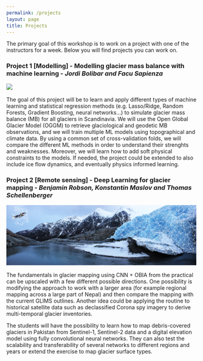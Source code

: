 ```yaml
---
permalink: /projects
layout: page
title: Projects
---
```


The primary goal of this workshop is to work on a project with one of the instructors for a week. Below you will find projects you can work on.

### Project 1 [Modelling] - Modelling glacier mass balance with machine learning - *Jordi Bolibar and Facu Sapienza*

<img src="https://github.com/Machine-Learning-in-Glaciology-Workshop/Machine-Learning-in-Glaciology-Workshop.github.io/raw/master/assets/imgs/glacier_AI_lq.png" width="400">

The goal of this project will be to learn and apply different types of machine learning and statistical regression methods (e.g. Lasso/Ridge, Random Forests, Gradient Boosting, neural networks...) to simulate glacier mass balance (MB) for all glaciers in Scandinavia. We will use the Open Global Glacier Model (OGGM) to retrieve glaciological and geodetic MB observations, and we will train multiple ML models using topographical and climate data. By using a common set of cross-validation folds, we will compare the different ML methods in order to understand their strenghts and weaknesses. Moreover, we will learn how to add soft physical constraints to the models. If needed, the project could be extended to also include ice flow dynamics, and eventually physics informed learning. 

### Project 2 [Remote sensing] - Deep Learning for glacier mapping - *Benjamin Robson, Konstantin Maslov and Thomas Schellenberger* 

<img src="https://github.com/Machine-Learning-in-Glaciology-Workshop/Machine-Learning-in-Glaciology-Workshop.github.io/raw/master/assets/imgs/engabreen_VI_sentinel-1_white-mesh_2000x632.jpg" width="500">

<!-- <img src="https://github.com/Machine-Learning-in-Glaciology-Workshop/Machine-Learning-in-Glaciology-Workshop.github.io/blob/master/assets/imgs/engabreen_VI_sentinel-1_white-mesh_2000x632.jpg" width="800"> -->

The fundamentals in glacier mapping using CNN + OBIA from the practical can be upscaled with a few different possible directions. One possibility is modifying the approach to work with a larger area (for example regional mapping across a large part of Nepal) and then compare the mapping with the current GLIMS outlines. Another idea could be applying the routine to historical satellite data such as declassified Corona spy imagery to derive multi-temporal glacier inventories.

The students will have the possibility to learn how to map debris-covered glaciers in Pakistan from Sentinel-1, Sentinel-2 data and a digital elevation model using fully convolutional neural networks. They can also test the scalability and transferability of several networks to different regions and years or extend the exercise to map glacier surface types.
